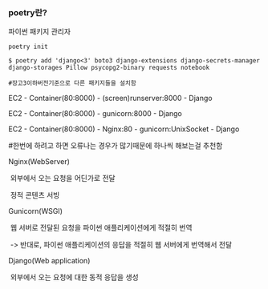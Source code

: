 ### poetry란?

파이썬 패키지 관리자 

```
poetry init
```

```
$ poetry add 'django<3' boto3 django-extensions django-secrets-manager django-storages Pillow psycopg2-binary requests notebook

#장고3이하버전기준으로 다른 패키지들을 설치함
```



EC2 - Container(80:8000) - (screen)runserver:8000 - Django



EC2 - Container(80:8000) - gunicorn:8000 - Django

EC2 - Container(80:8000) - Nginx:80 - gunicorn:UnixSocket - Django

#한번에 하려고 하면 오류나는 경우가 많기때문에  하나씩 해보는걸 추천함



Nginx(WebServer)

​		외부에서 오는 요청을 어딘가로 전달

​		정적 콘텐츠 서빙

Gunicorn(WSGI)

​		웹 서버로 전달된 요청을 파이썬 애플리케이션에게 적절히 번역

​		-> 반대로, 파이썬 애플리케이션의 응답을 적절히 웹 서버에게 번역해서 전달

Django(Web application)

​		외부에서 오는 요청에 대한 동적 응답을 생성





